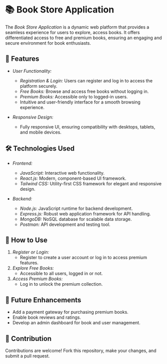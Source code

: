 # 📚 Book Store Application

The *Book Store Application* is a dynamic web platform that provides a seamless experience for users to explore, access books. It offers differentiated access to free and premium books, ensuring an engaging and secure environment for book enthusiasts.

## 🚀 Features

- *User Functionality:*
  - *Registration & Login:* Users can register and log in to access the platform securely.
  - *Free Books:* Browse and access free books without logging in.
  - *Premium Books:* Accessible only to logged-in users.
  - Intuitive and user-friendly interface for a smooth browsing experience.

- *Responsive Design:*
  - Fully responsive UI, ensuring compatibility with desktops, tablets, and mobile devices.

## 🛠️ Technologies Used

- *Frontend:*
  - *JavaScript:* Interactive web functionality.
  - *React.js:* Modern, component-based UI framework.
  - *Tailwind CSS:* Utility-first CSS framework for elegant and responsive design.

- *Backend:*
  - *Node.js:* JavaScript runtime for backend development.
  - *Express.js:* Robust web application framework for API handling.
  - *MongoDB:* NoSQL database for scalable data storage.
  - *Postman:* API development and testing tool.

   
## 📖 How to Use

1. *Register or Login:*
   - Register to create a user account or log in to access premium features.
2. *Explore Free Books:*
   - Accessible to all users, logged in or not.
3. *Access Premium Books:*
   - Log in to unlock the premium collection.

## 🌟 Future Enhancements

- Add a payment gateway for purchasing premium books.
- Enable book reviews and ratings.
- Develop an admin dashboard for book and user management.

## 🤝 Contribution

Contributions are welcome! Fork this repository, make your changes, and submit a pull request.
